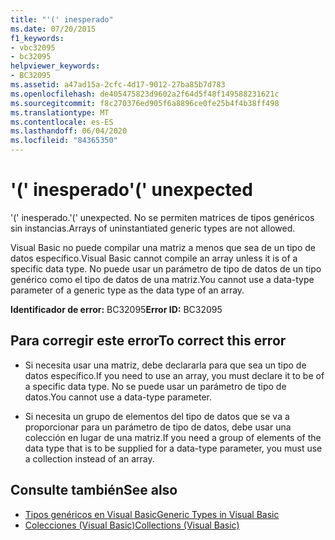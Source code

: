 ```yaml
---
title: "'(' inesperado"
ms.date: 07/20/2015
f1_keywords:
- vbc32095
- bc32095
helpviewer_keywords:
- BC32095
ms.assetid: a47ad15a-2cfc-4d17-9012-27ba85b7d783
ms.openlocfilehash: de405475823d9602a2f64d5f48f149588231621c
ms.sourcegitcommit: f8c270376ed905f6a8896ce0fe25b4f4b38ff498
ms.translationtype: MT
ms.contentlocale: es-ES
ms.lasthandoff: 06/04/2020
ms.locfileid: "84365350"
---
```

# <a name="-unexpected"></a><span data-ttu-id="74e21-102">'(' inesperado</span><span class="sxs-lookup"><span data-stu-id="74e21-102">'(' unexpected</span></span>
<span data-ttu-id="74e21-103">'(' inesperado.</span><span class="sxs-lookup"><span data-stu-id="74e21-103">'(' unexpected.</span></span> <span data-ttu-id="74e21-104">No se permiten matrices de tipos genéricos sin instancias.</span><span class="sxs-lookup"><span data-stu-id="74e21-104">Arrays of uninstantiated generic types are not allowed.</span></span>  
  
 <span data-ttu-id="74e21-105">Visual Basic no puede compilar una matriz a menos que sea de un tipo de datos específico.</span><span class="sxs-lookup"><span data-stu-id="74e21-105">Visual Basic cannot compile an array unless it is of a specific data type.</span></span> <span data-ttu-id="74e21-106">No puede usar un parámetro de tipo de datos de un tipo genérico como el tipo de datos de una matriz.</span><span class="sxs-lookup"><span data-stu-id="74e21-106">You cannot use a data-type parameter of a generic type as the data type of an array.</span></span>  
  
 <span data-ttu-id="74e21-107">**Identificador de error:** BC32095</span><span class="sxs-lookup"><span data-stu-id="74e21-107">**Error ID:** BC32095</span></span>  
  
## <a name="to-correct-this-error"></a><span data-ttu-id="74e21-108">Para corregir este error</span><span class="sxs-lookup"><span data-stu-id="74e21-108">To correct this error</span></span>  
  
- <span data-ttu-id="74e21-109">Si necesita usar una matriz, debe declararla para que sea un tipo de datos específico.</span><span class="sxs-lookup"><span data-stu-id="74e21-109">If you need to use an array, you must declare it to be of a specific data type.</span></span> <span data-ttu-id="74e21-110">No se puede usar un parámetro de tipo de datos.</span><span class="sxs-lookup"><span data-stu-id="74e21-110">You cannot use a data-type parameter.</span></span>  
  
- <span data-ttu-id="74e21-111">Si necesita un grupo de elementos del tipo de datos que se va a proporcionar para un parámetro de tipo de datos, debe usar una colección en lugar de una matriz.</span><span class="sxs-lookup"><span data-stu-id="74e21-111">If you need a group of elements of the data type that is to be supplied for a data-type parameter, you must use a collection instead of an array.</span></span>  
  
## <a name="see-also"></a><span data-ttu-id="74e21-112">Consulte también</span><span class="sxs-lookup"><span data-stu-id="74e21-112">See also</span></span>

- [<span data-ttu-id="74e21-113">Tipos genéricos en Visual Basic</span><span class="sxs-lookup"><span data-stu-id="74e21-113">Generic Types in Visual Basic</span></span>](../programming-guide/language-features/data-types/generic-types.md)
- [<span data-ttu-id="74e21-114">Colecciones (Visual Basic)</span><span class="sxs-lookup"><span data-stu-id="74e21-114">Collections (Visual Basic)</span></span>](../programming-guide/concepts/collections.md)
